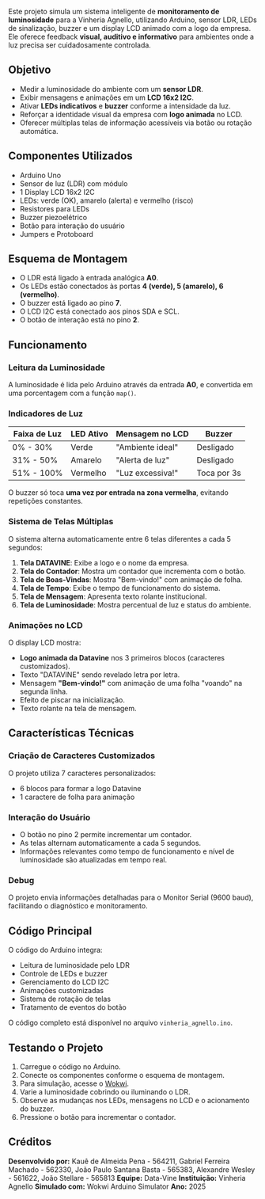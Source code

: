 Este projeto simula um sistema inteligente de **monitoramento de luminosidade** para a Vinheria Agnello, utilizando Arduino, sensor LDR, LEDs de sinalização, buzzer e um display LCD animado com a logo da empresa. Ele oferece feedback **visual, auditivo e informativo** para ambientes onde a luz precisa ser cuidadosamente controlada.
## Objetivo
- Medir a luminosidade do ambiente com um **sensor LDR**.
- Exibir mensagens e animações em um **LCD 16x2 I2C**.
- Ativar **LEDs indicativos** e **buzzer** conforme a intensidade da luz.
- Reforçar a identidade visual da empresa com **logo animada** no LCD.
- Oferecer múltiplas telas de informação acessíveis via botão ou rotação automática.

## Componentes Utilizados
- Arduino Uno
- Sensor de luz (LDR) com módulo
- 1 Display LCD 16x2 I2C
- LEDs: verde (OK), amarelo (alerta) e vermelho (risco)
- Resistores para LEDs
- Buzzer piezoelétrico
- Botão para interação do usuário
- Jumpers e Protoboard

## Esquema de Montagem
- O LDR está ligado à entrada analógica **A0**.
- Os LEDs estão conectados às portas **4 (verde), 5 (amarelo), 6 (vermelho)**.
- O buzzer está ligado ao pino **7**.
- O LCD I2C está conectado aos pinos SDA e SCL.
- O botão de interação está no pino **2**.

## Funcionamento
### Leitura da Luminosidade
A luminosidade é lida pelo Arduino através da entrada **A0**, e convertida em uma porcentagem com a função `map()`.
### Indicadores de Luz

| Faixa de Luz | LED Ativo | Mensagem no LCD | Buzzer |
| --- | --- | --- | --- |
| 0% - 30% | Verde | "Ambiente ideal" | Desligado |
| 31% - 50% | Amarelo | "Alerta de luz" | Desligado |
| 51% - 100% | Vermelho | "Luz excessiva!" | Toca por 3s |
O buzzer só toca **uma vez por entrada na zona vermelha**, evitando repetições constantes.
### Sistema de Telas Múltiplas
O sistema alterna automaticamente entre 6 telas diferentes a cada 5 segundos:
1. **Tela DATAVINE**: Exibe a logo e o nome da empresa.
2. **Tela do Contador**: Mostra um contador que incrementa com o botão.
3. **Tela de Boas-Vindas**: Mostra "Bem-vindo!" com animação de folha.
4. **Tela de Tempo**: Exibe o tempo de funcionamento do sistema.
5. **Tela de Mensagem**: Apresenta texto rolante institucional.
6. **Tela de Luminosidade**: Mostra percentual de luz e status do ambiente.

### Animações no LCD
O display LCD mostra:
- **Logo animada da Datavine** nos 3 primeiros blocos (caracteres customizados).
- Texto "DATAVINE" sendo revelado letra por letra.
- Mensagem **"Bem-vindo!"** com animação de uma folha "voando" na segunda linha.
- Efeito de piscar na inicialização.
- Texto rolante na tela de mensagem.

## Características Técnicas
### Criação de Caracteres Customizados
O projeto utiliza 7 caracteres personalizados:
- 6 blocos para formar a logo Datavine
- 1 caractere de folha para animação

### Interação do Usuário
- O botão no pino 2 permite incrementar um contador.
- As telas alternam automaticamente a cada 5 segundos.
- Informações relevantes como tempo de funcionamento e nível de luminosidade são atualizadas em tempo real.

### Debug
O projeto envia informações detalhadas para o Monitor Serial (9600 baud), facilitando o diagnóstico e monitoramento.
## Código Principal
O código do Arduino integra:
- Leitura de luminosidade pelo LDR
- Controle de LEDs e buzzer
- Gerenciamento do LCD I2C
- Animações customizadas
- Sistema de rotação de telas
- Tratamento de eventos do botão

O código completo está disponível no arquivo `vinheria_agnello.ino`.
## Testando o Projeto
1. Carregue o código no Arduino.
2. Conecte os componentes conforme o esquema de montagem.
3. Para simulação, acesse o [Wokwi](https://wokwi.com/).
4. Varie a luminosidade cobrindo ou iluminando o LDR.
5. Observe as mudanças nos LEDs, mensagens no LCD e o acionamento do buzzer.
6. Pressione o botão para incrementar o contador.

## Créditos
**Desenvolvido por:** Kauê de Almeida Pena - 564211, Gabriel Ferreira Machado - 562330, João Paulo Santana Basta - 565383, Alexandre Wesley - 561622, João Stellare - 565813
**Equipe:** Data-Vine
**Instituição:** Vinheria Agnello
**Simulado com:** Wokwi Arduino Simulator
**Ano:** 2025
